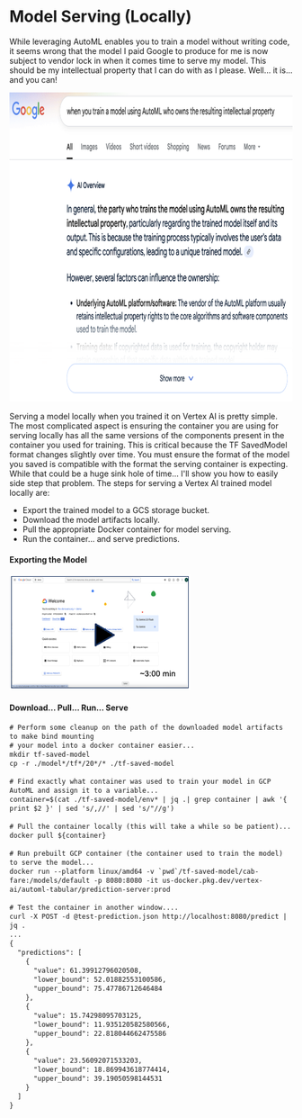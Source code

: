 # Model Serving (Locally)
While leveraging AutoML enables you to train a model without writing code, it seems wrong that the model I paid Google to produce for me is now subject to vendor lock in when it comes time to serve my model.  This should be my intellectual property that I can do with as I please.  Well... it is... and you can!


<kbd>
<img src="/images/auto-ml-ip.png" alt="On Nooo!" width="800" height="550">
</kbd>

<p> </p>

Serving a model locally when you trained it on Vertex AI is pretty simple.  The most complicated aspect is ensuring the container you are using for serving locally has all the same versions of the components present in the container you used for training.  This is critical because the TF SavedModel format changes slightly over time.  You must ensure the format of the model you saved is compatible with the format the serving container is expecting.  While that could be a huge sink hole of time... I'll show you how to easily side step that problem.  The steps for serving a Vertex AI trained model locally are:

<p> </p>

* Export the trained model to a GCS storage bucket.
* Download the model artifacts locally.
* Pull the appropriate Docker container for model serving.
* Run the container... and serve predictions.

#### Exporting the Model
[![something is broken](/images/video2.png)](https://www.youtube.com/embed/OggyXfDCzWY "Model Export")

#### Download... Pull... Run... Serve
```
# Perform some cleanup on the path of the downloaded model artifacts to make bind mounting
# your model into a docker container easier...
mkdir tf-saved-model
cp -r ./model*/tf*/20*/* ./tf-saved-model

# Find exactly what container was used to train your model in GCP AutoML and assign it to a variable...
container=$(cat ./tf-saved-model/env* | jq .| grep container | awk '{ print $2 }' | sed 's/,//' | sed 's/"//g')

# Pull the container locally (this will take a while so be patient)...
docker pull ${container}

# Run prebuilt GCP container (the container used to train the model) to serve the model...
docker run --platform linux/amd64 -v `pwd`/tf-saved-model/cab-fare:/models/default -p 8080:8080 -it us-docker.pkg.dev/vertex-ai/automl-tabular/prediction-server:prod

# Test the container in another window....
curl -X POST -d @test-prediction.json http://localhost:8080/predict | jq .
...
{
  "predictions": [
    {
      "value": 61.39912796020508,
      "lower_bound": 52.01882553100586,
      "upper_bound": 75.47786712646484
    },
    {
      "value": 15.74298095703125,
      "lower_bound": 11.935120582580566,
      "upper_bound": 22.818044662475586
    },
    {
      "value": 23.56092071533203,
      "lower_bound": 18.869943618774414,
      "upper_bound": 39.19050598144531
    }
  ]
}

```
